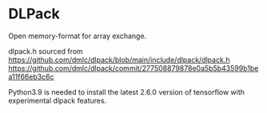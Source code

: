 # DLPack

Open memory-format for array exchange.

dlpack.h sourced from https://github.com/dmlc/dlpack/blob/main/include/dlpack/dlpack.h https://github.com/dmlc/dlpack/commit/277508879878e0a5b5b43599b1bea11f66eb3c6c

Python3.9 is needed to install the latest 2.6.0 version of tensorflow with experimental dlpack features.

